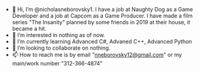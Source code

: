 - 👋 Hi, I’m @nicholasneborovsky1. I have a job at Naughty Dog as a Game Developer and a job at Capcom as a Game Producer. I have made a film series "The Insanity" planned by some friends in 2019 at their house, it became a hit.
- 👀 I’m interested in nothing as of now.
- 🌱 I’m currently learning Advanced C#, Advaned C++, Advanced Python
- 💞️ I’m looking to collaborate on nothing.
- 📫 How to reach me is by email "nneborovsky12@gmail.com" or my main/work number "312-366-4874"
